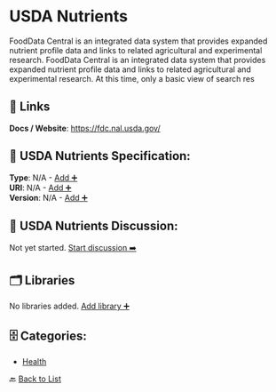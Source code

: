 # USDA Nutrients

FoodData Central is an integrated data system that provides expanded nutrient profile data and links to related agricultural and experimental research. FoodData Central is an integrated data system that provides expanded nutrient profile data and links to related agricultural and experimental research. At this time, only a basic view of search res

##  🔗 Links
**Docs / Website**: https://fdc.nal.usda.gov/

## 🧬 USDA Nutrients Specification:
**Type**: N/A - [Add ➕](https://github.com/apis-list/apis-list/edit/main/apis.yaml#L20913)  
**URI**: N/A - [Add ➕](https://github.com/apis-list/apis-list/edit/main/apis.yaml#L20913)  
**Version**: N/A - [Add ➕](https://github.com/apis-list/apis-list/edit/main/apis.yaml#L20913)

## 💬 USDA Nutrients Discussion:
Not yet started. [Start discussion ➡️](https://github.com/apis-list/apis-list/discussions/new)

## 🗂️ Libraries

No libraries added. [Add library ➕](https://github.com/apis-list/apis-list/edit/main/apis.yaml#L20913)    


## 🗄️ Categories:
- [Health](https://github.com/apis-list/apis-list#health-)

🔙  [Back to List](https://github.com/apis-list/apis-list)
